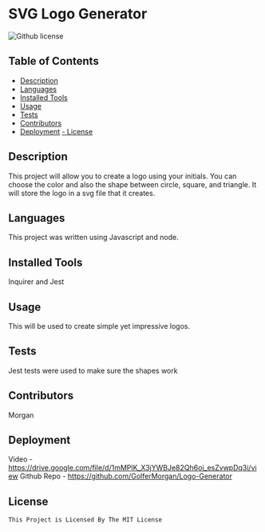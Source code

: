 # SVG Logo Generator
  ![Github license](https://img.shields.io/badge/license-MIT-blue.svg)
  ## Table of Contents
  - [Description](#description)
  - [Languages](#languages)
  - [Installed Tools](#installation)
  - [Usage](#usage)
  - [Tests](#test)
  - [Contributors](#contributors)
  - [Deployment](#deployment)
    [- License](#license)

  ## Description
  This project will allow you to create a logo using your initials. You can choose the color and also the shape between circle, square, and triangle. It will store the logo in a svg file that it creates.
  ## Languages
  This project was written using Javascript and node.
  ## Installed Tools
  Inquirer and Jest
  ## Usage
  This will be used to create simple yet impressive logos.
  ## Tests
  Jest tests were used to make sure the shapes work
  ## Contributors
  Morgan 
  ## Deployment
  Video - https://drive.google.com/file/d/1mMPlK_X3jYWBJe82Qh6oi_esZvwpDq3i/view
  Github Repo - https://github.com/GolferMorgan/Logo-Generator
  ## License
    This Project is Licensed By The MIT License